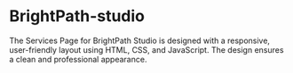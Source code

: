 # BrightPath-studio
The Services Page for BrightPath Studio is designed with a responsive, user-friendly layout using HTML, CSS, and JavaScript. The design ensures a clean and professional appearance.
